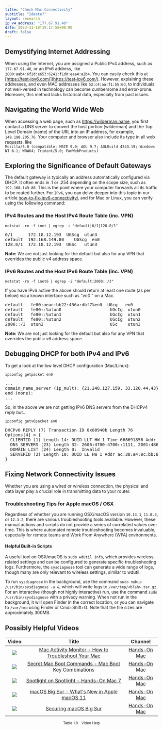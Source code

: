 ```yaml
---
title: "Check Mac Connectivity"
subtitle: "Ideate?"
layout: research
ip_v4_address: "177.67.91.48"
date: 2023-11-18T19:17:58+00:00
draft: false
---
```


## Demystifying Internet Addressing

When using the Internet, you are assigned a Public IPv4 address, such as ```177.67.91.48```, or an IPv6 address, like ```2000:aab4:6f2d:e653:6241:f1d0:eaa4:a2b4```. You can easily check this at [https://test-ipv6.com/](https://test-ipv6.com/). However, explaining these addresses, and even MAC addresses like ```52:c4:aa:f1:b5:6d```, to individuals not well-versed in technology can become cumbersome and error-prone. Moreover, this method lacks historical data, especially from past issues.
## Navigating the World Wide Web

When accessing a web page, such as https://wilderman.name, you first contact a DNS server to convert the host portion (wilderman) and the Top Level Domain (name) of the URL into an IP address, for example, ```149.198.205.76```. Your computer and browser also include its type in all web requests, like <br>```Mozilla/5.0 (compatible; MSIE 9.0; AOL 9.7; AOLBuild 4343.19; Windows NT 6.1; WOW64; Trident/5.0; FunWebProducts)```
## Exploring the Significance of Default Gateways

The default gateway is typically an address automatically configured via DHCP. It often ends in .1 or .254 depending on the scope size, such as ```192.168.149.80```. This is the point where your computer forwards all its traffic to be routed further. For ```IPv6```, you can delve deeper into this topic in our article [how-to-fix-ipv6-connectivity/](/blog/how-to-fix-ipv6-connectivity/), and for Mac or Linux, you can verify using the following command:
<br>
### IPv4 Routes and the Host IPv4 Route Table (inc. VPN)
```netstat -rn -f inet | egrep -i "default|0/1|128.0/1"```

<pre>
0/1      172.18.12.193  UGScg  utun3
default  192.168.149.80    UGScg  en0
128.0/1  172.18.12.193  UGSc   utun3</pre>

**Note:** We are not just looking for the default but also for any VPN that overrides the public v4 address space.

### IPv6 Routes and the Host IPv6 Route Table (inc. VPN)
```netstat -rn -f inet6 | egrep -i "default|2000::/3"```

If you have IPv6 active the above should return at least one route (as per below) via a known interface such as "_en0_ " on a Mac. 

<pre>
default   fe80:aeac:bb22:456a:dbf7%en0  UGcg   en0
default   fe80::%utun0                   UGcIg  utun0
default   fe80::%utun1                   UGcIg  utun1
default   fe80::%utun2                   UGcIg  utun2
2000::/3  utun3                          USc    utun3</pre>

**Note:** We are not just looking for the default but also for any VPN that overrides the public v6 address space.
<br>

## Debugging DHCP for both IPv4 and IPv6

To get a look at the low level DHCP configuration (Mac/Linux): 

```ipconfig getpacket en0```

<pre>
...
domain_name_server (ip_mult): {21.248.127.159, 33.120.44.43}
end (none):
...</pre>

So, in the above we are not getting IPv6 DNS servers from the DHCPv4 reply but...

```ipconfig getv6packet en0```

<pre>
DHCPv6 REPLY (7) Transaction ID 0x80940b Length 76
Options[4] = {
  CLIENTID (1) Length 14: DUID LLT HW 1 Time 668691856 Addr 52:c4:aa:f1:b5:6d
  DNS_SERVERS (23) Length 32: 2606:4700:4700::1111, 2001:4860:4860::8844
  DOMAIN_LIST (24) Length 0:  Invalid
  SERVERID (2) Length 10: DUID LL HW 1 Addr ac:38:a4:9c:bb:87
}</pre>




## Fixing Network Connectivity Issues
Whether you are using a wired or wireless connection, the physical and data layer play a crucial role in transmitting data to your router.
### Troubleshooting Tips for Apple macOS / OSX
Regardless of whether you are running OSX/macOS version ```10.13.1```, ```11.0.3```, or ```12.3.2```, there are various troubleshooting tools available. However, these manual actions and scripts do not provide a series of correlated values over time. This is where automated remote troubleshooting becomes invaluable, especially for remote teams and Work From Anywhere (WFA) environments.
#### Helpful Built-in Scripts
A useful tool on OSX/macOS is ```sudo wdutil info```, which provides wireless-related settings and can be configured to generate specific troubleshooting logs. Furthermore, the ```sysdiagnose``` tool can generate a wide range of logs, though many are only relevant to wireless settings, similar to wdutil.

To run ```sysdiagnose``` in the background, use the command ```sudo nohup /usr/bin/sysdiagnose -u &```, which will write logs to ```/var/tmp/<blah>.tar.gz```. For an interactive (though not highly interactive) run, use the command ```sudo /usr/bin/sysdiagnose``` with a privacy warning. When not run in the background, it will open Finder in the correct location, or you can navigate to ```/var/tmp``` using Finder or Cmd+Shift+G. Note that the file sizes are approximately 300MB.
## Possibly Helpful Videos

<link href="/plugins/lity/css/lity.min.css" rel="stylesheet">
<script src="/plugins/lity/js/lity.min.js"></script>
<div class="table1-start"></div>

|Video | Title | Channel |
| :---: | :---: | :---: |
|<a href="https://www.youtube.com/watch?v=TWzWd_DiaJ0" data-lity><img src="https://i.ytimg.com/vi/TWzWd_DiaJ0/default.jpg" class="img-fluid"></a>|<a href="https://www.youtube.com/watch?v=TWzWd_DiaJ0" data-lity>Mac Activity Monitor - How to Troubleshoot Your Mac</a>|<a target="_blank" href="https://www.youtube.com/channel/UCg43DP8MdHVcl4rFK_delBg" >Hands-On Mac</a>|
|<a href="https://www.youtube.com/watch?v=VwNYWAxHCgM" data-lity><img src="https://i.ytimg.com/vi/VwNYWAxHCgM/default.jpg" class="img-fluid"></a>|<a href="https://www.youtube.com/watch?v=VwNYWAxHCgM" data-lity>Secret Mac Boot Commands - Mac Boot Key Combinations</a>|<a target="_blank" href="https://www.youtube.com/channel/UCg43DP8MdHVcl4rFK_delBg" >Hands-On Mac</a>|
|<a href="https://www.youtube.com/watch?v=RslZ4W1EPqk" data-lity><img src="https://i.ytimg.com/vi/RslZ4W1EPqk/default.jpg" class="img-fluid"></a>|<a href="https://www.youtube.com/watch?v=RslZ4W1EPqk" data-lity>Spotlight on Spotlight - Hands-On Mac 7</a>|<a target="_blank" href="https://www.youtube.com/channel/UCg43DP8MdHVcl4rFK_delBg" >Hands-On Mac</a>|
|<a href="https://www.youtube.com/watch?v=JMKi6o9kaZI" data-lity><img src="https://i.ytimg.com/vi/JMKi6o9kaZI/default.jpg" class="img-fluid"></a>|<a href="https://www.youtube.com/watch?v=JMKi6o9kaZI" data-lity>macOS Big Sur - What&#39;s New in Apple macOS 11</a>|<a target="_blank" href="https://www.youtube.com/channel/UCg43DP8MdHVcl4rFK_delBg" >Hands-On Mac</a>|
|<a href="https://www.youtube.com/watch?v=7KdhJimuhNw" data-lity><img src="https://i.ytimg.com/vi/7KdhJimuhNw/default.jpg" class="img-fluid"></a>|<a href="https://www.youtube.com/watch?v=7KdhJimuhNw" data-lity>Securing macOS Big Sur</a>|<a target="_blank" href="https://www.youtube.com/channel/UCg43DP8MdHVcl4rFK_delBg" >Hands-On Mac</a>|

<center><small>Table 1.0 - Video Help</small></center>
 <br>
<div class="table1-end"></div>
<script type="text/javascript">
(function() {
    $('div.table1-start').nextUntil('div.table1-end', 'table').addClass('table thead-dark table-striped table-responsive rounded').attr('id', 't1');
    $('#t1').find('thead').addClass('thead-dark');
})();
</script>
